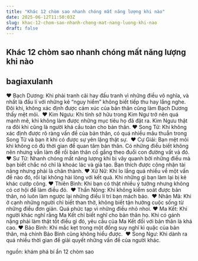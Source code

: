 ```yaml
---
title: "Khác 12 chòm sao nhanh chóng mất năng lượng khi nào"
date: 2025-06-12T11:50:03Z
slug: khac-12-chom-sao-nhanh-chong-mat-nang-luong-khi-nao
draft: false
---
```


## Khác 12 chòm sao nhanh chóng mất năng lượng khi nào

## bagiaxulanh

♥ Bạch Dương: Khi phải tranh cãi hay đấu tranh vì những điều vô nghĩa, và nhất là đấu lí với những kẻ “nguy hiểm” không biết tiếp thu hay lắng nghe. Đôi khi, không xác định được cảm xúc của​ bản thân cũng làm Bạch Dương thấy mệt mỏi. ​ ​♥ Kim Ngưu: Khi tính sở hữu trong Kim Ngư trở nên quá mạnh mẽ, khi không làm được những mục tiêu họ đã đặt ra. Kim Ngưu thật ra đôi khi cũng là người khá cầu toàn cho bản thân.​ ​♥ Song Tử: Khi không xác định được rõ ràng vấn đề của bản thân, có quá nhiều mâu thuẫn trong Song Tử và bạn ít khi có được sự yên lặng thật sự. ​ ​♥ Cự Giải: Bạn mệt mỏi khi không có đủ thời gian để quan tâm bản thân. Có những điều biết không nên nhưng vẫn làm để rồi bản thân cố gắng theo đuổi con đường vất vả đó.​ ​♥ Sư Tử: Nhanh chóng mất năng lượng khi bị vây quanh bởi những điều mà bạn biết chắc nó chỉ là khoác lác và giả tạo. Bạn thích được công nhận tài năng nhưng phải là chân thành.​ ​♥ Xử Nữ: Khi lo lắng quá nhiều về một vấn đề nào đó, rồi lại không hài lòng với kết quả. Khi những gì bạn làm lại bị kẻ khác cướp công.​ ​♥ Thiên Bình: Khi bạn có thật nhiều ý tưởng nhưng không có cơ hội để làm điều đó. ​ ​♥ Thần Nông: Khi không kiểm soát được bản thân, nó luôn làm ngược lại những điều lí trí bạn mách bảo. ​ ​♥ Nhân Mã: Khi ở cạnh những người chỉ biết than thở, không biết tận hưởng cuộc sống từ những điều đơn giản. Quá phức tạp vì những điều nhỏ nhoi.​ ​♥ Ma Kết: Khi người khác nghĩ rằng Ma Kết chỉ biết nghĩ cho bản thân họ. Khi có gánh nặng phải làm thật tốt điều gì đó, yêu cầu của Ma Kết đối với bản thân là khá cao.​ ​♥ Bảo Bình: Khi mắc kẹt trong một đống suy nghĩ kì quặc của bản thân, mà chính Bảo Bình cũng không hiểu được. ​ ​♥ Song Ngư: Khi dành ra quá nhiều thời gian để giải quyết những vấn đề của người khác. ​ 
 
nguồn: khám phá bí ẩn 12 chòm sao​